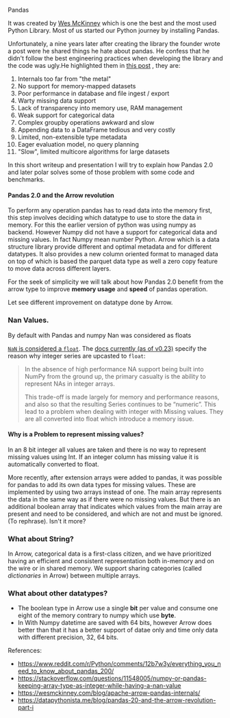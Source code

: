 
Pandas

It was created by [Wes McKinney](https://wesmckinney.com/) which is one the best and the most used Python Library. Most of us started our Python journey by installing Pandas.

Unfortunately, a nine years later after creating the library the founder wrote a post were he shared things he hate about pandas. He confess that he didn't follow the best engineering practices when developing the library and the code was ugly.He highlighted them in [this post](https://datapythonista.me/blog/pandas-20-and-the-arrow-revolution-part-i) , they are: 
1.  Internals too far from "the metal"
2.  No support for memory-mapped datasets
3.  Poor performance in database and file ingest / export
4.  Warty missing data support
5.  Lack of transparency into memory use, RAM management
6.  Weak support for categorical data
7.  Complex groupby operations awkward and slow
8.  Appending data to a DataFrame tedious and very costly
9.  Limited, non-extensible type metadata
10.  Eager evaluation model, no query planning
11.  "Slow", limited multicore algorithms for large datasets


In this short writeup and presentation I will try to explain how Pandas 2.0  and later polar solves some of those problem with some code and benchmarks. 

#### Pandas 2.0 and the Arrow revolution

To perform any operation pandas has to read data into the memory first, this step involves deciding which datatype to use to store the data in memory. For this the earlier version of python was using numpy as backend. However Numpy did not have a support for categorical data and missing values. In fact Numpy mean number Python. Arrow which is a  data structure library provide different and optimal metadata and for different datatypes.  It also provides a new column oriented format to managed data on top of which is based the parquet data type as well a zero copy feature to move data across different layers. 

For the seek of simplicity we will talk about how Pandas 2.0 benefit from the arrow type to improve **memory usage** and  **speed** of pandas operation.

Let see different improvement on datatype done by Arrow.

### Nan Values.
By default with Pandas and numpy Nan was considered as floats

[`NaN`  is considered a  `float`](https://stackoverflow.com/questions/48558973/why-is-nan-considered-as-a-float). The  [docs currently (as of v0.23)](http://pandas.pydata.org/pandas-docs/stable/gotchas.html#support-for-integer-na)  specify the reason why integer series are upcasted to  `float`:

> In the absence of high performance NA support being built into NumPy from the ground up, the primary casualty is the ability to represent NAs in integer arrays.
> 
> This trade-off is made largely for memory and performance reasons, and also so that the resulting Series continues to be “numeric”.
This lead to a problem when dealing with integer with Missing values. They are all converted into float which introduce a memory issue.

#### Why is a Problem to represent missing values?

In an 8 bit integer all values are taken  and there is no way to represent missing values using Int. If an integer column has missing value it is automatically converted to float.

More recently, after extension arrays were added to pandas, it was possible for pandas to add its own data types for missing values. These are implemented by using two arrays instead of one. The main array represents the data in the same way as if there were no missing values. But there is an additional boolean array that indicates which values from the main array are present and need to be considered, and which are not and must be ignored. (To rephrase). Isn't it more?


### What about String? 

In Arrow, categorical data is a first-class citizen, and we have prioritized having an efficient and consistent representation both in-memory and on the wire or in shared memory. We support sharing categories (called _dictionaries_ in Arrow) between multiple arrays.


### What about other datatypes?

- The boolean type in Arrow use a single **bit** per value and consume one eight of the memory contrary to numpy which use **byte**.
- In With Numpy datetime are saved  with 64 bits, however Arrow does better than that it has a better support of datae only and time only data with different precision, 32, 64 bits.

References: 
- https://www.reddit.com/r/Python/comments/12b7w3y/everything_you_need_to_know_about_pandas_200/
- https://stackoverflow.com/questions/11548005/numpy-or-pandas-keeping-array-type-as-integer-while-having-a-nan-value
- https://wesmckinney.com/blog/apache-arrow-pandas-internals/
- https://datapythonista.me/blog/pandas-20-and-the-arrow-revolution-part-i  
